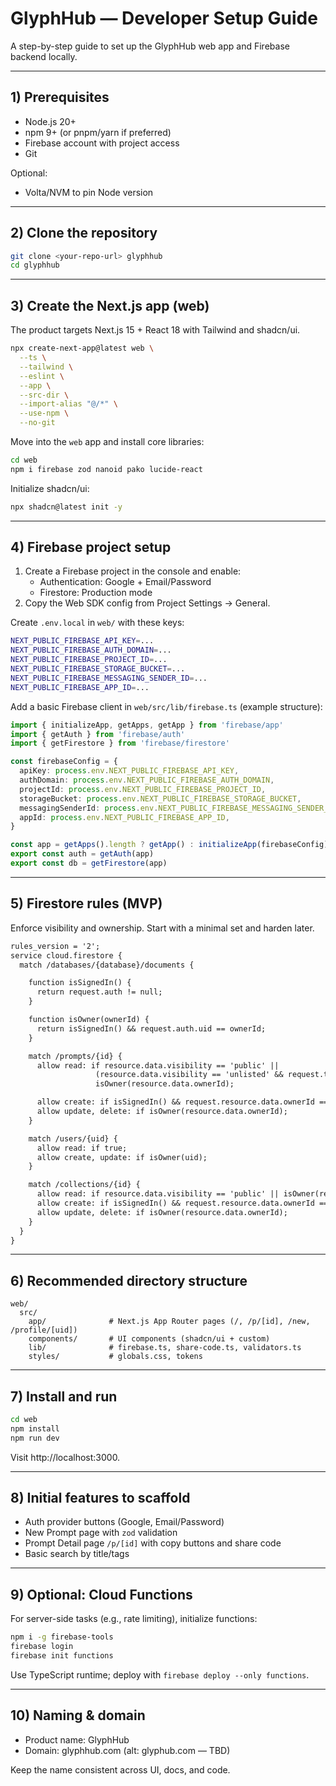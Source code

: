 # GlyphHub — Developer Setup Guide

A step-by-step guide to set up the GlyphHub web app and Firebase backend locally.

---

## 1) Prerequisites

- Node.js 20+
- npm 9+ (or pnpm/yarn if preferred)
- Firebase account with project access
- Git

Optional:
- Volta/NVM to pin Node version

---

## 2) Clone the repository

```bash
git clone <your-repo-url> glyphhub
cd glyphhub
```

---

## 3) Create the Next.js app (web)

The product targets Next.js 15 + React 18 with Tailwind and shadcn/ui.

```bash
npx create-next-app@latest web \
  --ts \
  --tailwind \
  --eslint \
  --app \
  --src-dir \
  --import-alias "@/*" \
  --use-npm \
  --no-git
```

Move into the `web` app and install core libraries:

```bash
cd web
npm i firebase zod nanoid pako lucide-react
```

Initialize shadcn/ui:

```bash
npx shadcn@latest init -y
```

---

## 4) Firebase project setup

1. Create a Firebase project in the console and enable:
   - Authentication: Google + Email/Password
   - Firestore: Production mode
2. Copy the Web SDK config from Project Settings → General.

Create `.env.local` in `web/` with these keys:

```bash
NEXT_PUBLIC_FIREBASE_API_KEY=...
NEXT_PUBLIC_FIREBASE_AUTH_DOMAIN=...
NEXT_PUBLIC_FIREBASE_PROJECT_ID=...
NEXT_PUBLIC_FIREBASE_STORAGE_BUCKET=...
NEXT_PUBLIC_FIREBASE_MESSAGING_SENDER_ID=...
NEXT_PUBLIC_FIREBASE_APP_ID=...
```

Add a basic Firebase client in `web/src/lib/firebase.ts` (example structure):

```ts
import { initializeApp, getApps, getApp } from 'firebase/app'
import { getAuth } from 'firebase/auth'
import { getFirestore } from 'firebase/firestore'

const firebaseConfig = {
  apiKey: process.env.NEXT_PUBLIC_FIREBASE_API_KEY,
  authDomain: process.env.NEXT_PUBLIC_FIREBASE_AUTH_DOMAIN,
  projectId: process.env.NEXT_PUBLIC_FIREBASE_PROJECT_ID,
  storageBucket: process.env.NEXT_PUBLIC_FIREBASE_STORAGE_BUCKET,
  messagingSenderId: process.env.NEXT_PUBLIC_FIREBASE_MESSAGING_SENDER_ID,
  appId: process.env.NEXT_PUBLIC_FIREBASE_APP_ID,
}

const app = getApps().length ? getApp() : initializeApp(firebaseConfig)
export const auth = getAuth(app)
export const db = getFirestore(app)
```

---

## 5) Firestore rules (MVP)

Enforce visibility and ownership. Start with a minimal set and harden later.

```txt
rules_version = '2';
service cloud.firestore {
  match /databases/{database}/documents {

    function isSignedIn() {
      return request.auth != null;
    }

    function isOwner(ownerId) {
      return isSignedIn() && request.auth.uid == ownerId;
    }

    match /prompts/{id} {
      allow read: if resource.data.visibility == 'public' ||
                   (resource.data.visibility == 'unlisted' && request.time != null) ||
                   isOwner(resource.data.ownerId);

      allow create: if isSignedIn() && request.resource.data.ownerId == request.auth.uid;
      allow update, delete: if isOwner(resource.data.ownerId);
    }

    match /users/{uid} {
      allow read: if true;
      allow create, update: if isOwner(uid);
    }

    match /collections/{id} {
      allow read: if resource.data.visibility == 'public' || isOwner(resource.data.ownerId);
      allow create: if isSignedIn() && request.resource.data.ownerId == request.auth.uid;
      allow update, delete: if isOwner(resource.data.ownerId);
    }
  }
}
```

---

## 6) Recommended directory structure

```
web/
  src/
    app/              # Next.js App Router pages (/, /p/[id], /new, /profile/[uid])
    components/       # UI components (shadcn/ui + custom)
    lib/              # firebase.ts, share-code.ts, validators.ts
    styles/           # globals.css, tokens
```

---

## 7) Install and run

```bash
cd web
npm install
npm run dev
```

Visit http://localhost:3000.

---

## 8) Initial features to scaffold

- Auth provider buttons (Google, Email/Password)
- New Prompt page with `zod` validation
- Prompt Detail page `/p/[id]` with copy buttons and share code
- Basic search by title/tags

---

## 9) Optional: Cloud Functions

For server-side tasks (e.g., rate limiting), initialize functions:

```bash
npm i -g firebase-tools
firebase login
firebase init functions
```

Use TypeScript runtime; deploy with `firebase deploy --only functions`.

---

## 10) Naming & domain

- Product name: GlyphHub
- Domain: glyphhub.com (alt: glyphub.com — TBD)

Keep the name consistent across UI, docs, and code.

